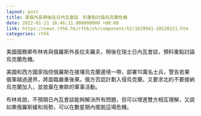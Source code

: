 ```yaml
---
layout: post
title: 美俄外長稍後在日內瓦會談　料重點討論烏克蘭危機
date: 2022-01-21 16:46:11.000000000 +08:00
link: https://news.rthk.hk/rthk/ch/component/k2/1629941-20220121.htm
categories: rthk
---
```


美國國務卿布林肯與俄羅斯外長拉夫羅夫，稍後在瑞士日內瓦會談，預料重點討論烏克蘭危機。

美國和西方國家指控俄羅斯在接壤烏克蘭邊境一帶，部署10萬名士兵，警告若果俄軍越過邊界，將面臨嚴重後果。俄方否認計劃入侵烏克蘭，又要求北約不要接納烏克蘭加入，並放棄在東歐的軍事活動。

布林肯說，不預期日內瓦會談能夠解決所有問題，但可以增進雙方相互理解，又說如果俄羅斯緩和局勢，可以在數星期內擺脫這場危機。
